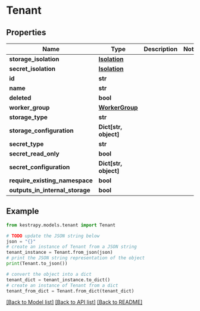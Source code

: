 # Tenant


## Properties

Name | Type | Description | Notes
------------ | ------------- | ------------- | -------------
**storage_isolation** | [**Isolation**](Isolation.md) |  | 
**secret_isolation** | [**Isolation**](Isolation.md) |  | 
**id** | **str** |  | 
**name** | **str** |  | 
**deleted** | **bool** |  | 
**worker_group** | [**WorkerGroup**](WorkerGroup.md) |  | 
**storage_type** | **str** |  | 
**storage_configuration** | **Dict[str, object]** |  | 
**secret_type** | **str** |  | 
**secret_read_only** | **bool** |  | 
**secret_configuration** | **Dict[str, object]** |  | 
**require_existing_namespace** | **bool** |  | 
**outputs_in_internal_storage** | **bool** |  | 

## Example

```python
from kestrapy.models.tenant import Tenant

# TODO update the JSON string below
json = "{}"
# create an instance of Tenant from a JSON string
tenant_instance = Tenant.from_json(json)
# print the JSON string representation of the object
print(Tenant.to_json())

# convert the object into a dict
tenant_dict = tenant_instance.to_dict()
# create an instance of Tenant from a dict
tenant_from_dict = Tenant.from_dict(tenant_dict)
```
[[Back to Model list]](../README.md#documentation-for-models) [[Back to API list]](../README.md#documentation-for-api-endpoints) [[Back to README]](../README.md)


